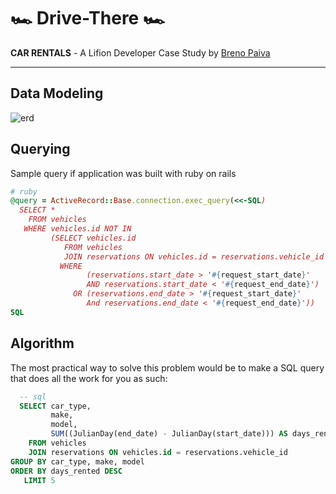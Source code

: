 # 🏎️ Drive-There 🏎️
**CAR RENTALS** - A Lifion Developer Case Study by [Breno Paiva](http://www.breno.space "Breno•Space")
******
## Data Modeling
![erd]

## Querying
Sample query if application was built with ruby on rails
```ruby
# ruby
@query = ActiveRecord::Base.connection.exec_query(<<-SQL)
  SELECT *
    FROM vehicles
   WHERE vehicles.id NOT IN
         (SELECT vehicles.id
            FROM vehicles
            JOIN reservations ON vehicles.id = reservations.vehicle_id
           WHERE
                 (reservations.start_date > '#{request_start_date}'
                 AND reservations.start_date < '#{request_end_date}')
              OR (reservations.end_date > '#{request_start_date}'
                 And reservations.end_date < '#{request_end_date}'))
SQL
```

## Algorithm
The most practical way to solve this problem would be to make a SQL query that does all the work for you as such:
```sql
  -- sql
  SELECT car_type,
         make,
         model,
         SUM((JulianDay(end_date) - JulianDay(start_date))) AS days_rented
    FROM vehicles
    JOIN reservations ON vehicles.id = reservations.vehicle_id
GROUP BY car_type, make, model
ORDER BY days_rented DESC
   LIMIT 5
```

[erd]: "./drive_there_erd.jpeg"
